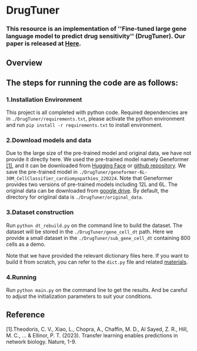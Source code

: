 # DrugTuner

### This resource is an implementation of ''Fine-tuned large gene language model to predict drug sensitivity'' (DrugTuner). Our paper is released at [Here](http://。。。。).


## Overview



## The steps for running the code are as follows:

### 1.Installation Environment
This project is all completed with python code. Required dependencies are in ```./DrugTuner/requirements.txt```, please activate the python environment and run ```pip install -r requirements.txt``` to install environment.

### 2.Download models and data
Due to the large size of the pre-trained model and original data, we have not provide it directly here. We used the pre-trained model namely Geneformer [[1]](https://www.nature.com/articles/s41586-023-06139-9), and it can be downloaded from [Hugging Face](https://huggingface.co/ctheodoris/Geneformer/tree/main) or [github repository](https://github.com/jkobject/geneformer). We save the pre-trained model in ```./DrugTuner/geneformer-6L-30M_CellClassifier_cardiomyopathies_220224```. Note that Geneformer provides two versions of pre-trained models including 12L and 6L. The original data can be downloaded from [google drive](https://). By default, the directory for origiinal data is ```./DrugTuner/original_data```.

### 3.Dataset construction
Run ```python dt_rebuild.py``` on the command line to build the dataset. The dataset will be stored in the ```./DrugTuner/gene_cell_dt``` path. Here we provide a small dataset in the ```./DrugTuner/sub_gene_cell_dt``` containing 800 cells as a demo.

Note that we have provided the relevant dictionary files here. If you want to build it from scratch, you can refer to the ```dict.py``` file and related [materials](https://github.com/cx0/geneformer-finetune).

### 4.Running
Run ```python main.py``` on the command line to get the results. And be careful to adjust the initialization parameters to suit your conditions. 

## Reference
[1].Theodoris, C. V., Xiao, L., Chopra, A., Chaffin, M. D., Al Sayed, Z. R., Hill, M. C., ... & Ellinor, P. T. (2023). Transfer learning enables predictions in network biology. Nature, 1-9.
